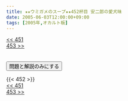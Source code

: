 ```yaml
---
title: ★★ウミガメのスープ★★452杯目 安二郎の愛犬味
date: 2005-06-03T12:00:00+09:00
tags: [2005年,オカルト板]
---
```

<div class="th_left"><a href="../451"><< 451</a></div>
<div class="th_right"><a href="../453">453 >></a></div>
<br><br>
<script src="../../js/cupsoup.js"></script>
<form>
<input type="button" value="問題と解説のみにする" onClick="toggleCupsoup()">
</form>
{{< 452 >}}
<div class="th_left"><a href="../451"><< 451</a></div>
<div class="th_right"><a href="../453">453 >></a></div>